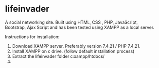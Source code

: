 # lifeinvader
A social networking site. Built using HTML, CSS , PHP, JavaScript, Bootstrap, Ajax Script and has been tested using XAMPP as a local server.

Instructions for installation:
1. Download XAMPP server. Preferably version 7.4.21 / PHP 7.4.21.
2. Install XAMPP on c drive. (follow default installation process)
3. Extract the lifeinvader folder c:xampp/htdocs/
4. 
